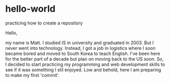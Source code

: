 # hello-world
practicing how to create a repository

Hello,

my name is Matt. I studied IS in university and graduated in 2003. But I 
never went into technology. Instead, I got a job in logistics where I soon
became bored and moved to South Korea to teach English. I've been here for
the better part of a decade but plan on moving back to the US soon. So, I
decided to start practicing my programming and web development skills to 
see if it was something I stil enjoyed. Low and behold, here I am preparing
to make my first 'commit'.

